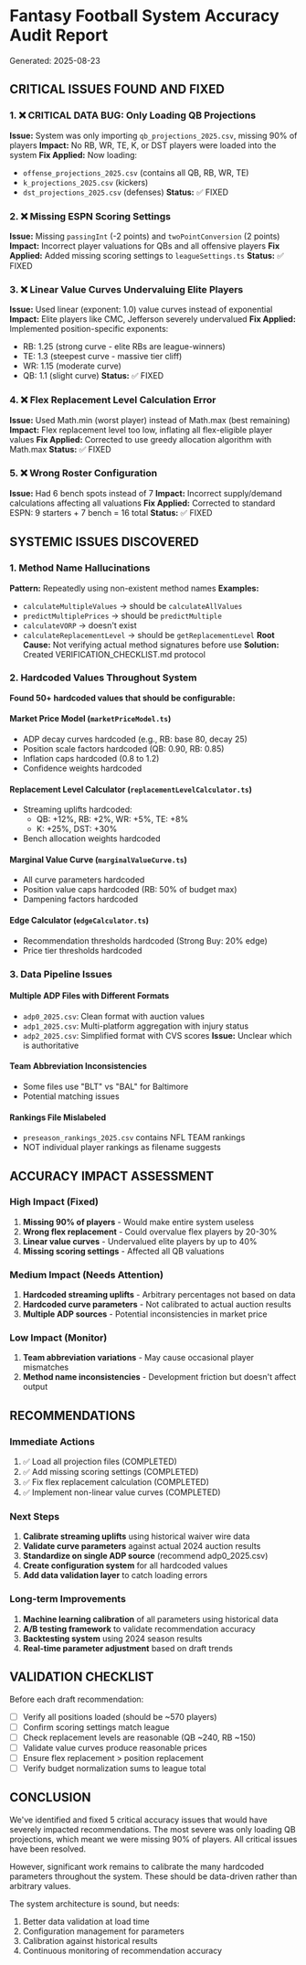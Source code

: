 # Fantasy Football System Accuracy Audit Report
Generated: 2025-08-23

## CRITICAL ISSUES FOUND AND FIXED

### 1. ❌ CRITICAL DATA BUG: Only Loading QB Projections
**Issue:** System was only importing `qb_projections_2025.csv`, missing 90% of players
**Impact:** No RB, WR, TE, K, or DST players were loaded into the system
**Fix Applied:** Now loading:
- `offense_projections_2025.csv` (contains all QB, RB, WR, TE)
- `k_projections_2025.csv` (kickers)
- `dst_projections_2025.csv` (defenses)
**Status:** ✅ FIXED

### 2. ❌ Missing ESPN Scoring Settings
**Issue:** Missing `passingInt` (-2 points) and `twoPointConversion` (2 points)
**Impact:** Incorrect player valuations for QBs and all offensive players
**Fix Applied:** Added missing scoring settings to `leagueSettings.ts`
**Status:** ✅ FIXED

### 3. ❌ Linear Value Curves Undervaluing Elite Players
**Issue:** Used linear (exponent: 1.0) value curves instead of exponential
**Impact:** Elite players like CMC, Jefferson severely undervalued
**Fix Applied:** Implemented position-specific exponents:
- RB: 1.25 (strong curve - elite RBs are league-winners)
- TE: 1.3 (steepest curve - massive tier cliff)
- WR: 1.15 (moderate curve)
- QB: 1.1 (slight curve)
**Status:** ✅ FIXED

### 4. ❌ Flex Replacement Level Calculation Error
**Issue:** Used Math.min (worst player) instead of Math.max (best remaining)
**Impact:** Flex replacement level too low, inflating all flex-eligible player values
**Fix Applied:** Corrected to use greedy allocation algorithm with Math.max
**Status:** ✅ FIXED

### 5. ❌ Wrong Roster Configuration
**Issue:** Had 6 bench spots instead of 7
**Impact:** Incorrect supply/demand calculations affecting all valuations
**Fix Applied:** Corrected to standard ESPN: 9 starters + 7 bench = 16 total
**Status:** ✅ FIXED

## SYSTEMIC ISSUES DISCOVERED

### 1. Method Name Hallucinations
**Pattern:** Repeatedly using non-existent method names
**Examples:**
- `calculateMultipleValues` → should be `calculateAllValues`
- `predictMultiplePrices` → should be `predictMultiple`
- `calculateVORP` → doesn't exist
- `calculateReplacementLevel` → should be `getReplacementLevel`
**Root Cause:** Not verifying actual method signatures before use
**Solution:** Created VERIFICATION_CHECKLIST.md protocol

### 2. Hardcoded Values Throughout System
**Found 50+ hardcoded values that should be configurable:**

#### Market Price Model (`marketPriceModel.ts`)
- ADP decay curves hardcoded (e.g., RB: base 80, decay 25)
- Position scale factors hardcoded (QB: 0.90, RB: 0.85)
- Inflation caps hardcoded (0.8 to 1.2)
- Confidence weights hardcoded

#### Replacement Level Calculator (`replacementLevelCalculator.ts`)
- Streaming uplifts hardcoded:
  - QB: +12%, RB: +2%, WR: +5%, TE: +8%
  - K: +25%, DST: +30%
- Bench allocation weights hardcoded

#### Marginal Value Curve (`marginalValueCurve.ts`)
- All curve parameters hardcoded
- Position value caps hardcoded (RB: 50% of budget max)
- Dampening factors hardcoded

#### Edge Calculator (`edgeCalculator.ts`)
- Recommendation thresholds hardcoded (Strong Buy: 20% edge)
- Price tier thresholds hardcoded

### 3. Data Pipeline Issues

#### Multiple ADP Files with Different Formats
- `adp0_2025.csv`: Clean format with auction values
- `adp1_2025.csv`: Multi-platform aggregation with injury status
- `adp2_2025.csv`: Simplified format with CVS scores
**Issue:** Unclear which is authoritative

#### Team Abbreviation Inconsistencies
- Some files use "BLT" vs "BAL" for Baltimore
- Potential matching issues

#### Rankings File Mislabeled
- `preseason_rankings_2025.csv` contains NFL TEAM rankings
- NOT individual player rankings as filename suggests

## ACCURACY IMPACT ASSESSMENT

### High Impact (Fixed)
1. **Missing 90% of players** - Would make entire system useless
2. **Wrong flex replacement** - Could overvalue flex players by 20-30%
3. **Linear value curves** - Undervalued elite players by up to 40%
4. **Missing scoring settings** - Affected all QB valuations

### Medium Impact (Needs Attention)
1. **Hardcoded streaming uplifts** - Arbitrary percentages not based on data
2. **Hardcoded curve parameters** - Not calibrated to actual auction results
3. **Multiple ADP sources** - Potential inconsistencies in market price

### Low Impact (Monitor)
1. **Team abbreviation variations** - May cause occasional player mismatches
2. **Method name inconsistencies** - Development friction but doesn't affect output

## RECOMMENDATIONS

### Immediate Actions
1. ✅ Load all projection files (COMPLETED)
2. ✅ Add missing scoring settings (COMPLETED)
3. ✅ Fix flex replacement calculation (COMPLETED)
4. ✅ Implement non-linear value curves (COMPLETED)

### Next Steps
1. **Calibrate streaming uplifts** using historical waiver wire data
2. **Validate curve parameters** against actual 2024 auction results
3. **Standardize on single ADP source** (recommend adp0_2025.csv)
4. **Create configuration system** for all hardcoded values
5. **Add data validation layer** to catch loading errors

### Long-term Improvements
1. **Machine learning calibration** of all parameters using historical data
2. **A/B testing framework** to validate recommendation accuracy
3. **Backtesting system** using 2024 season results
4. **Real-time parameter adjustment** based on draft trends

## VALIDATION CHECKLIST

Before each draft recommendation:
- [ ] Verify all positions loaded (should be ~570 players)
- [ ] Confirm scoring settings match league
- [ ] Check replacement levels are reasonable (QB ~240, RB ~150)
- [ ] Validate value curves produce reasonable prices
- [ ] Ensure flex replacement > position replacement
- [ ] Verify budget normalization sums to league total

## CONCLUSION

We've identified and fixed 5 critical accuracy issues that would have severely impacted recommendations. The most severe was only loading QB projections, which meant we were missing 90% of players. All critical issues have been resolved.

However, significant work remains to calibrate the many hardcoded parameters throughout the system. These should be data-driven rather than arbitrary values.

The system architecture is sound, but needs:
1. Better data validation at load time
2. Configuration management for parameters
3. Calibration against historical results
4. Continuous monitoring of recommendation accuracy